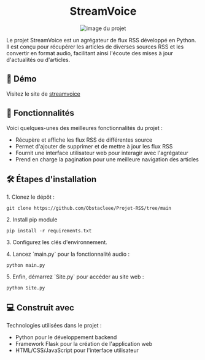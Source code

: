 <h1 align="center" id="title">StreamVoice</h1>

<p align="center"><img src="https://socialify.git.ci/Obstacleee/StreamVoice/image?description=1&amp;descriptionEditable=Flux%20RSS%20to%20audio%20WebSite&amp;font=Jost&amp;name=1&amp;owner=1&amp;pattern=Solid&amp;theme=Auto" alt="image du projet"></p>

<p id="description">Le projet StreamVoice est un agrégateur de flux RSS développé en Python. Il est conçu pour récupérer les articles de diverses sources RSS et les convertir en format audio, facilitant ainsi l'écoute des mises à jour d'actualités ou d'articles.</p>

<h2>🚀 Démo</h2>

Visitez le site de [streamvoice](http://streamvoice.alwaysdata.net/)

<h2>🧐 Fonctionnalités</h2>

Voici quelques-unes des meilleures fonctionnalités du projet :

*   Récupère et affiche les flux RSS de différentes source
*   Permet d'ajouter de supprimer et de mettre à jour les flux RSS
*   Fournit une interface utilisateur web pour interagir avec l'agrégateur
*   Prend en charge la pagination pour une meilleure navigation des articles


<h2>🛠️ Étapes d'installation</h2>
<p>1. Clonez le dépôt :</p>

```
git clone https://github.com/Obstacleee/Projet-RSS/tree/main
```

<p>2. Install pip module</p>

```
pip install -r requirements.txt
```

<p>3. Configurez les clés d'environnement.</p>

<p>4. Lancez `main.py` pour la fonctionnalité audio :</p>

```
python main.py
```

<p>5. Enfin, démarrez `Site.py` pour accéder au site web :</p>

```
python Site.py
```

  
  
<h2>💻 Construit avec</h2>

Technologies utilisées dans le projet :

*   Python pour le développement backend
*   Framework Flask pour la création de l'application web
*   HTML/CSS/JavaScript pour l'interface utilisateur


